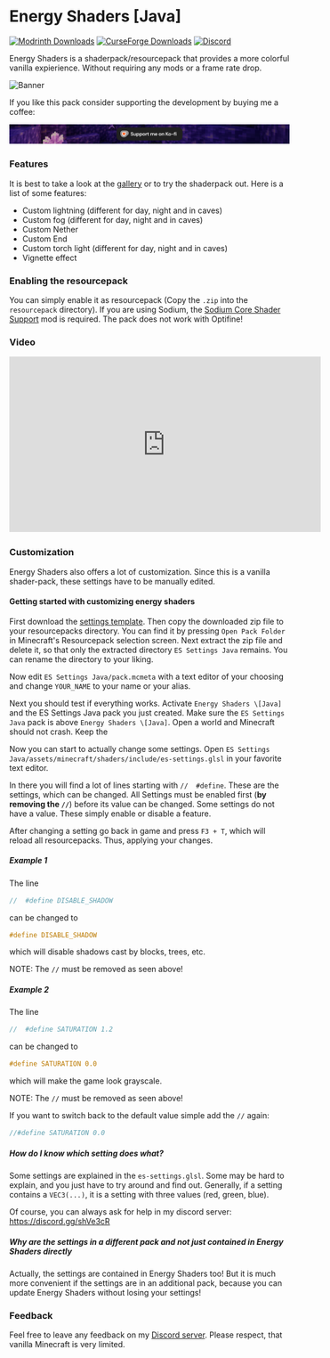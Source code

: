 # Energy Shaders [Java]
[![Modrinth Downloads](https://img.shields.io/modrinth/dt/Kqx96bgP?logo=modrinth&label=downloads)](https://modrinth.com/shader/energy-shaders-java)
[![CurseForge Downloads](https://img.shields.io/curseforge/dt/914435?logo=curseforge)](https://www.curseforge.com/minecraft/shaders/energy-shaders-java)
[![Discord](https://img.shields.io/discord/317290087383826442?label=discord)](https://discord.gg/shVe3cR)

Energy Shaders is a shaderpack/resourcepack that provides a more colorful vanilla expierience. Without requiring
any mods or a frame rate drop.

![Banner](https://cdn.modrinth.com/data/cached_images/a825110dca87912479960a07b4b68280b7d8a68b_0.webp)

If you like this pack consider supporting the development by buying me a coffee:

[![ko-fi](https://github.com/lni-dev/lni-dev/blob/main/images/support-me-on-ko-fi-mc-banner-smaller.png?raw=true)](https://ko-fi.com/T6T41BS1C9)

### Features
It is best to take a look at the [gallery](https://modrinth.com/shader/energy-shaders-java/gallery) or to
try the shaderpack out. Here is a list of some features:
- Custom lightning (different for day, night and in caves)
- Custom fog (different for day, night and in caves)
- Custom Nether
- Custom End
- Custom torch light (different for day, night and in caves)
- Vignette effect

### Enabling the resourcepack
You can simply enable it as resourcepack (Copy the `.zip` into the `resourcepack` directory).
If you are using Sodium, the [Sodium Core Shader Support](https://modrinth.com/mod/sodium-core-shader-support) mod is required.
The pack does not work with Optifine!


### Video
<iframe width="560" height="315" src="https://www.youtube-nocookie.com/embed/q1hjg6YvVQY" title="YouTube video player" frameborder="0" allow="accelerometer; autoplay; clipboard-write; encrypted-media; gyroscope; picture-in-picture; web-share" allowfullscreen></iframe>

### Customization
Energy Shaders also offers a lot of customization. Since this is a vanilla shader-pack, these settings have to be
manually edited. 

#### Getting started with customizing energy shaders
First download the [settings template](https://github.com/lni-dev/MinecraftShaders/raw/refs/heads/master/ES%20Java%20Settings/versions/1/ES%20Java%20Settings.zip).
Then copy the downloaded zip file to your resourcepacks directory. You can find it by pressing `Open Pack Folder` in
Minecraft's Resourcepack selection screen. Next extract the zip file and delete it, so that only the extracted
directory `ES Settings Java` remains. You can rename the directory to your liking.

Now edit `ES Settings Java/pack.mcmeta` with a text editor of your choosing and change `YOUR_NAME` to your name or your alias.

Next you should test if everything works. Activate `Energy Shaders \[Java]` and the ES Settings Java pack you just created. Make
sure the `ES Settings Java` pack is above `Energy Shaders \[Java]`. Open a world and Minecraft should not crash. Keep the 

Now you can start to actually change some settings. Open `ES Settings Java/assets/minecraft/shaders/include/es-settings.glsl`
in your favorite text editor.

In there you will find a lot of lines starting with `//  #define`. These are the settings, which can be changed. All Settings
must be enabled first (**by removing the `//`**) before its value can be changed. Some settings do not have a value. These simply enable or disable
a feature.

After changing a setting go back in game and press `F3 + T`, which will reload all resourcepacks. Thus, applying your changes.

##### Example 1
The line 
```glsl
//  #define DISABLE_SHADOW
```
can be changed to
```glsl
#define DISABLE_SHADOW
```
which will disable shadows cast by blocks, trees, etc.

NOTE: The `//` must be removed as seen above!

##### Example 2
The line
```glsl
//  #define SATURATION 1.2
```
can be changed to
```glsl
#define SATURATION 0.0
```
which will make the game look grayscale.

NOTE: The `//` must be removed as seen above!

If you want to switch back to the default value simple add the `//` again:
```glsl
//#define SATURATION 0.0
```

##### How do I know which setting does what?
Some settings are explained in the `es-settings.glsl`. Some may be hard to explain, and you just have to try around
and find out. Generally, if a setting contains a `VEC3(...)`, it is a setting with three values (red, green, blue).

Of course, you can always ask for help in my discord server: https://discord.gg/shVe3cR

##### Why are the settings in a different pack and not just contained in Energy Shaders directly
Actually, the settings are contained in Energy Shaders too! But it is much more convenient if the settings are in an
additional pack, because you can update Energy Shaders without losing your settings!

### Feedback
Feel free to leave any feedback on my [Discord server](https://discord.com/invite/AMvbguJFB9). Please respect,
that vanilla Minecraft is very limited.
